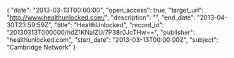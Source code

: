 {
  "date": "2013-03-13T00:00:00", 
  "open_access": true, 
  "target_url": "http://www.healthunlocked.com/", 
  "description": "", 
  "end_date": "2013-04-30T23:59:59Z", 
  "title": "HealthUnlocked", 
  "record_id": "20130313T000000/hdZ1KNalZU/7P38r0JcTHw==", 
  "publisher": "healthunlocked.com", 
  "start_date": "2013-03-13T00:00:00Z", 
  "subject": "Cambridge Network"
}

